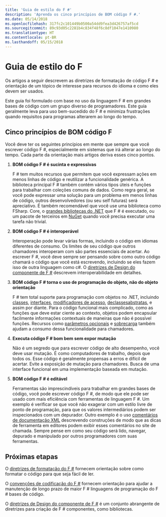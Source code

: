 ```yaml
---
title: 'Guia de estilo do F #'
description: 'Aprenda os cinco princípios de BOM código F #.'
ms.date: 05/14/2018
ms.openlocfilehash: 317fc2c101449b0500a54dd9fea3d426757af5cd
ms.sourcegitcommit: 89c93d05c2281b4c834f48f6c8df1047e1410980
ms.translationtype: HT
ms.contentlocale: pt-BR
ms.lasthandoff: 05/15/2018
---
```

# <a name="f-style-guide"></a>Guia de estilo do F #

Os artigos a seguir descrevem as diretrizes de formatação de código F # e orientação de um tópico de interesse para recursos do idioma e como eles devem ser usados.

Este guia foi formulado com base no uso da linguagem F # em grandes bases de código com um grupo diverso de programadores. Este guia geralmente leva para uso bem-sucedido do F # e minimiza frustrações quando requisitos para programas alterarem ao longo do tempo.

## <a name="five-principles-of-good-f-code"></a>Cinco princípios de BOM código F #

Você deve ter os seguintes princípios em mente que sempre que você escrever código F #, especialmente em sistemas que irá alterar ao longo do tempo. Cada parte da orientação mais artigos deriva esses cinco pontos.

1. **BOM código F # é sucinta e expressivas**

    F # tem muitos recursos que permitem que você expressam ações em menos linhas de código e reutilizar a funcionalidade genérica. A biblioteca principal F # também contém vários tipos úteis e funções para trabalhar com coleções comuns de dados. Como regra geral, se você pode expressar uma solução para um problema em menos linhas de código, outros desenvolvedores (ou seu self futuras) será apreciativo. É também recomendável que você use uma biblioteca como FSharp. Core, o [grandes bibliotecas do .NET](https://docs.microsoft.com/dotnet/api/) que F # é executado, ou um pacote de terceiros em [NuGet](https://www.nuget.org/) quando você precisa executar uma tarefa não trivial.

2. **BOM código F # é interoperável**

    Interoperação pode levar várias formas, incluindo o código em idiomas diferentes de consumo. Os limites de seu código que outros chamadores interoperam com são partes essenciais de acertar. Ao escrever F #, você deve sempre ser pensando sobre como outro código chamará o código que você está escrevendo, incluindo se eles fazem isso de outra linguagem como c#. O [diretrizes de Design do componente de F #](component-design-guidelines.md) descrevem interoperabilidade em detalhes.

3. **BOM código F # torna o uso de programação do objeto, não do objeto orientação**

    F # tem total suporte para programação com objetos no .NET, incluindo [classes](../language-reference/classes.md), [interfaces](../language-reference/interfaces.md), [modificadores de acesso](../language-reference/access-control.md), [declassesabstratas](../language-reference/abstract-classes.md), e assim por diante. Para o código funcional mais complicado, como as funções que deve estar ciente ao contexto, objetos podem encapsular facilmente informações contextuais de maneiras que não é possível funções. Recursos como [parâmetros opcionais](../language-reference/members/methods.md#optional-arguments) e [sobrecarga](../language-reference/members/methods.md#overloaded-methods) também ajudam a consumo dessa funcionalidade para chamadores.

4. **Executa código F # bom bem sem expor mutação**

    Não é um segredo que para escrever código de alto desempenho, você deve usar mutação. É como computadores de trabalho, depois que todos os. Esse código é geralmente propensas a erros e difícil de acertar. Evite a exposição de mutação para chamadores. Busca de uma interface funcional em uma implementação baseada em mutação.

5. **BOM código F # é editável**

    Ferramentas são imprescindíveis para trabalhar em grandes bases de código, você pode escrever código F #, de modo que ele pode ser usado com mais eficiência com ferramentas de linguagem F #. Um exemplo é verificar se que você não exagerar com um estilo livre de ponto de programação, para que os valores intermediários podem ser inspecionados com um depurador. Outro exemplo é o uso [comentários de documentação XML](../language-reference/xml-documentation.md) descrevendo construções de modo que as dicas de ferramenta em editores podem exibir esses comentários no site de chamada. Sempre pense em como seu código será lido, navegar, depurado e manipulado por outros programadores com suas ferramentas.

## <a name="next-steps"></a>Próximas etapas

O [diretrizes de formatação do F #](formatting.md) fornecem orientação sobre como formatar o código para que seja fácil de ler.

O [convenções de codificação do F #](conventions.md) fornecem orientação para ajudar a manutenção de longo prazo de maior F # linguagens de programação do F # bases de código.

O [diretrizes de Design do componente de F #](component-design-guidelines.md) é um conjunto abrangente de diretrizes para criação de F # componentes, como bibliotecas.